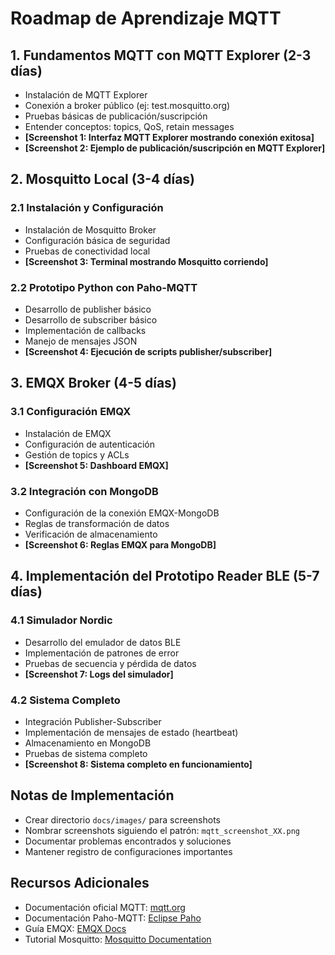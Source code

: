 # Roadmap de Aprendizaje MQTT

## 1. Fundamentos MQTT con MQTT Explorer (2-3 días)
- Instalación de MQTT Explorer
- Conexión a broker público (ej: test.mosquitto.org)
- Pruebas básicas de publicación/suscripción
- Entender conceptos: topics, QoS, retain messages
- **[Screenshot 1: Interfaz MQTT Explorer mostrando conexión exitosa]**
- **[Screenshot 2: Ejemplo de publicación/suscripción en MQTT Explorer]**

## 2. Mosquitto Local (3-4 días)
### 2.1 Instalación y Configuración
- Instalación de Mosquitto Broker
- Configuración básica de seguridad
- Pruebas de conectividad local
- **[Screenshot 3: Terminal mostrando Mosquitto corriendo]**

### 2.2 Prototipo Python con Paho-MQTT
- Desarrollo de publisher básico
- Desarrollo de subscriber básico
- Implementación de callbacks
- Manejo de mensajes JSON
- **[Screenshot 4: Ejecución de scripts publisher/subscriber]**

## 3. EMQX Broker (4-5 días)
### 3.1 Configuración EMQX
- Instalación de EMQX
- Configuración de autenticación
- Gestión de topics y ACLs
- **[Screenshot 5: Dashboard EMQX]**

### 3.2 Integración con MongoDB
- Configuración de la conexión EMQX-MongoDB
- Reglas de transformación de datos
- Verificación de almacenamiento
- **[Screenshot 6: Reglas EMQX para MongoDB]**

## 4. Implementación del Prototipo Reader BLE (5-7 días)
### 4.1 Simulador Nordic
- Desarrollo del emulador de datos BLE
- Implementación de patrones de error
- Pruebas de secuencia y pérdida de datos
- **[Screenshot 7: Logs del simulador]**

### 4.2 Sistema Completo
- Integración Publisher-Subscriber
- Implementación de mensajes de estado (heartbeat)
- Almacenamiento en MongoDB
- Pruebas de sistema completo
- **[Screenshot 8: Sistema completo en funcionamiento]**

## Notas de Implementación
- Crear directorio `docs/images/` para screenshots
- Nombrar screenshots siguiendo el patrón: `mqtt_screenshot_XX.png`
- Documentar problemas encontrados y soluciones
- Mantener registro de configuraciones importantes

## Recursos Adicionales
- Documentación oficial MQTT: [mqtt.org](https://mqtt.org)
- Documentación Paho-MQTT: [Eclipse Paho](https://www.eclipse.org/paho/)
- Guía EMQX: [EMQX Docs](https://www.emqx.io/docs)
- Tutorial Mosquitto: [Mosquitto Documentation](https://mosquitto.org/documentation/) 